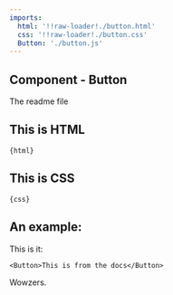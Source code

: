 ```yaml
---
imports: 
  html: '!!raw-loader!./button.html'
  css: '!!raw-loader!./button.css'
  Button: './button.js'
---
```


## Component - Button

The readme file

## This is HTML

```render html
{html}
```

## This is CSS

```render css
{css}
```

## An example:

This is it:

```render react
<Button>This is from the docs</Button>
```

Wowzers.

